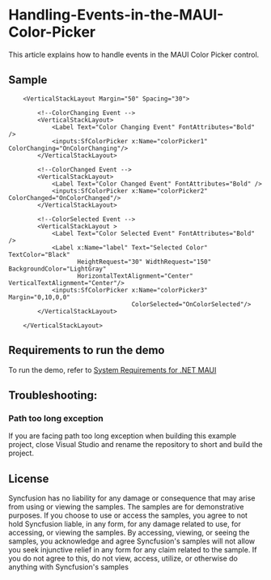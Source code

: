 # Handling-Events-in-the-MAUI-Color-Picker

This article explains how to handle events in the MAUI Color Picker control.

## Sample

```xaml
    <VerticalStackLayout Margin="50" Spacing="30">

        <!--ColorChanging Event -->
        <VerticalStackLayout>
            <Label Text="Color Changing Event" FontAttributes="Bold" />
            <inputs:SfColorPicker x:Name="colorPicker1" ColorChanging="OnColorChanging"/>
        </VerticalStackLayout>

        <!--ColorChanged Event -->
        <VerticalStackLayout>
            <Label Text="Color Changed Event" FontAttributes="Bold" />
            <inputs:SfColorPicker x:Name="colorPicker2" ColorChanged="OnColorChanged"/>
        </VerticalStackLayout>

        <!--ColorSelected Event -->
        <VerticalStackLayout >
            <Label Text="Color Selected Event" FontAttributes="Bold" />
            <Label x:Name="label" Text="Selected Color" TextColor="Black" 
                   HeightRequest="30" WidthRequest="150" BackgroundColor="LightGray"
                   HorizontalTextAlignment="Center" VerticalTextAlignment="Center"/>
            <inputs:SfColorPicker x:Name="colorPicker3" Margin="0,10,0,0"
                                  ColorSelected="OnColorSelected"/>
        </VerticalStackLayout>

    </VerticalStackLayout>
```

## Requirements to run the demo

To run the demo, refer to [System Requirements for .NET MAUI](https://help.syncfusion.com/maui/system-requirements)

## Troubleshooting:
### Path too long exception

If you are facing path too long exception when building this example project, close Visual Studio and rename the repository to short and build the project.

## License

Syncfusion has no liability for any damage or consequence that may arise from using or viewing the samples. The samples are for demonstrative purposes. If you choose to use or access the samples, you agree to not hold Syncfusion liable, in any form, for any damage related to use, for accessing, or viewing the samples. By accessing, viewing, or seeing the samples, you acknowledge and agree Syncfusion's samples will not allow you seek injunctive relief in any form for any claim related to the sample. If you do not agree to this, do not view, access, utilize, or otherwise do anything with Syncfusion's samples


